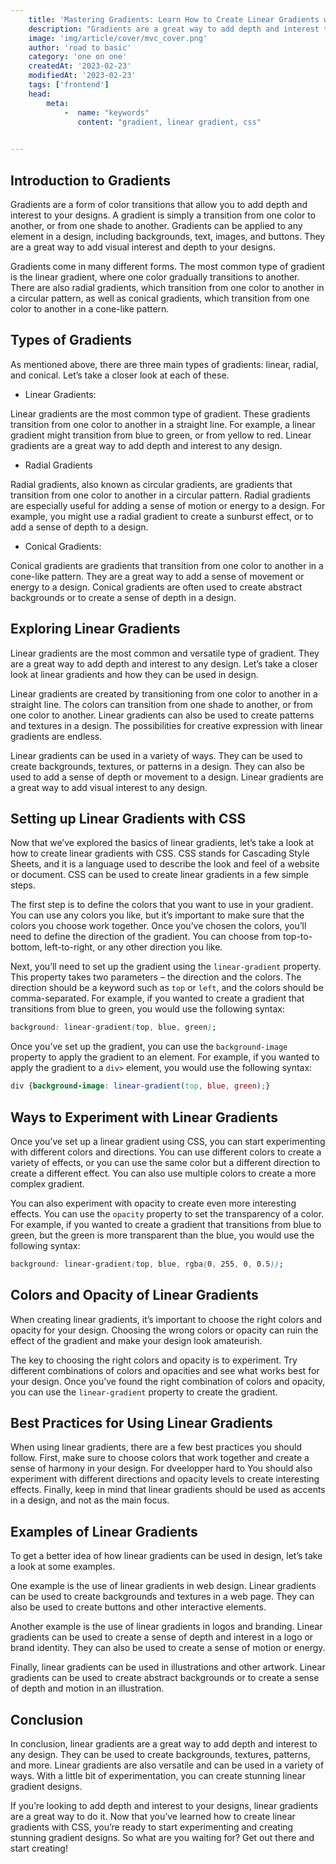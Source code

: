 ```yaml
---
    title: 'Mastering Gradients: Learn How to Create Linear Gradients with CSS!'
    description: "Gradients are a great way to add depth and interest to any design. Whether you’re creating a website, a logo, or just a simple graphic, gradients can take your design to the next level. In this blog post, we’ll explore linear gradients and how to create them with CSS."
    image: 'img/article/cover/mvc_cover.png'
    author: 'road to basic'
    category: 'one on one'
    createdAt: '2023-02-23'
    modifiedAt: '2023-02-23'
    tags: ['frontend']
    head:
        meta: 
            -  name: "keywords"
               content: "gradient, linear gradient, css"
            

---
```



## **Introduction to Gradients**

Gradients are a form of color transitions that allow you to add depth and interest to your designs. A gradient is simply a transition from one color to another, or from one shade to another. Gradients can be applied to any element in a design, including backgrounds, text, images, and buttons. They are a great way to add visual interest and depth to your designs.

Gradients come in many different forms. The most common type of gradient is the linear gradient, where one color gradually transitions to another. There are also radial gradients, which transition from one color to another in a circular pattern, as well as conical gradients, which transition from one color to another in a cone-like pattern.

## **Types of Gradients**

As mentioned above, there are three main types of gradients: linear, radial, and conical. Let’s take a closer look at each of these.

- Linear Gradients:

Linear gradients are the most common type of gradient. These gradients transition from one color to another in a straight line. For example, a linear gradient might transition from blue to green, or from yellow to red. Linear gradients are a great way to add depth and interest to any design.

- Radial Gradients

Radial gradients, also known as circular gradients, are gradients that transition from one color to another in a circular pattern. Radial gradients are especially useful for adding a sense of motion or energy to a design. For example, you might use a radial gradient to create a sunburst effect, or to add a sense of depth to a design.

- Conical Gradients:

Conical gradients are gradients that transition from one color to another in a cone-like pattern. They are a great way to add a sense of movement or energy to a design. Conical gradients are often used to create abstract backgrounds or to create a sense of depth in a design.

## **Exploring Linear Gradients**

Linear gradients are the most common and versatile type of gradient. They are a great way to add depth and interest to any design. Let’s take a closer look at linear gradients and how they can be used in design.

Linear gradients are created by transitioning from one color to another in a straight line. The colors can transition from one shade to another, or from one color to another. Linear gradients can also be used to create patterns and textures in a design. The possibilities for creative expression with linear gradients are endless.

Linear gradients can be used in a variety of ways. They can be used to create backgrounds, textures, or patterns in a design. They can also be used to add a sense of depth or movement to a design. Linear gradients are a great way to add visual interest to any design.

## **Setting up Linear Gradients with CSS**

Now that we’ve explored the basics of linear gradients, let’s take a look at how to create linear gradients with CSS. CSS stands for Cascading Style Sheets, and it is a language used to describe the look and feel of a website or document. CSS can be used to create linear gradients in a few simple steps.

The first step is to define the colors that you want to use in your gradient. You can use any colors you like, but it’s important to make sure that the colors you choose work together. Once you’ve chosen the colors, you’ll need to define the direction of the gradient. You can choose from top-to-bottom, left-to-right, or any other direction you like.

Next, you’ll need to set up the gradient using the `linear-gradient` property. This property takes two parameters – the direction and the colors. The direction should be a keyword such as `top` or `left`, and the colors should be comma-separated. For example, if you wanted to create a gradient that transitions from blue to green, you would use the following syntax:

```css
background: linear-gradient(top, blue, green);
```

Once you’ve set up the gradient, you can use the `background-image` property to apply the gradient to an element. For example, if you wanted to apply the gradient to a `div>` element, you would use the following syntax:

```css
div {background-image: linear-gradient(top, blue, green);}
```

## **Ways to Experiment with Linear Gradients**

Once you’ve set up a linear gradient using CSS, you can start experimenting with different colors and directions. You can use different colors to create a variety of effects, or you can use the same color but a different direction to create a different effect. You can also use multiple colors to create a more complex gradient.

You can also experiment with opacity to create even more interesting effects. You can use the `opacity` property to set the transparency of a color. For example, if you wanted to create a gradient that transitions from blue to green, but the green is more transparent than the blue, you would use the following syntax:

```css
background: linear-gradient(top, blue, rgba(0, 255, 0, 0.5));
```

## **Colors and Opacity of Linear Gradients**

When creating linear gradients, it’s important to choose the right colors and opacity for your design. Choosing the wrong colors or opacity can ruin the effect of the gradient and make your design look amateurish.

The key to choosing the right colors and opacity is to experiment. Try different combinations of colors and opacities and see what works best for your design. Once you’ve found the right combination of colors and opacity, you can use the `linear-gradient` property to create the gradient.

## **Best Practices for Using Linear Gradients**

When using linear gradients, there are a few best practices you should follow. First, make sure to choose colors that work together and create a sense of harmony in your design. For dveelopper hard to You should also experiment with different directions and opacity levels to create interesting effects. Finally, keep in mind that linear gradients should be used as accents in a design, and not as the main focus.

## **Examples of Linear Gradients**

To get a better idea of how linear gradients can be used in design, let’s take a look at some examples.

One example is the use of linear gradients in web design. Linear gradients can be used to create backgrounds and textures in a web page. They can also be used to create buttons and other interactive elements.

Another example is the use of linear gradients in logos and branding. Linear gradients can be used to create a sense of depth and interest in a logo or brand identity. They can also be used to create a sense of motion or energy.

Finally, linear gradients can be used in illustrations and other artwork. Linear gradients can be used to create abstract backgrounds or to create a sense of depth and motion in an illustration.

## **Conclusion**

In conclusion, linear gradients are a great way to add depth and interest to any design. They can be used to create backgrounds, textures, patterns, and more. Linear gradients are also versatile and can be used in a variety of ways. With a little bit of experimentation, you can create stunning linear gradient designs.

If you’re looking to add depth and interest to your designs, linear gradients are a great way to do it. Now that you’ve learned how to create linear gradients with CSS, you’re ready to start experimenting and creating stunning gradient designs. So what are you waiting for? Get out there and start creating!